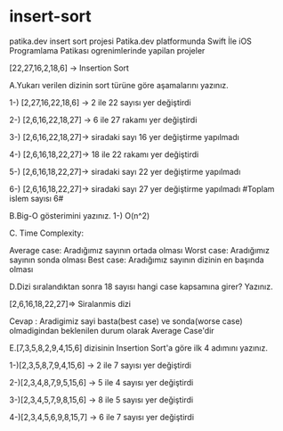 # insert-sort
patika.dev insert sort projesi
Patika.dev platformunda Swift İle iOS Programlama Patikası ogrenimlerinde yapilan projeler

[22,27,16,2,18,6] -> Insertion Sort

A.Yukarı verilen dizinin sort türüne göre aşamalarını yazınız.

1-) [2,27,16,22,18,6] -> 2 ile 22 sayısı yer değiştirdi

2-) [2,6,16,22,18,27] -> 6 ile 27 rakamı yer değiştirdi

3-) [2,6,16,22,18,27]-> siradaki sayı 16 yer değiştirme yapılmadı

4-) [2,6,16,18,22,27]-> 18 ile 22 rakamı yer değiştirdi

5-) [2,6,16,18,22,27]-> siradaki sayı 22 yer değiştirme yapılmadı

6-) [2,6,16,18,22,27]-> siradaki sayı 27 yer değiştirme yapılmadı #Toplam islem sayısı 6#

B.Big-O gösterimini yazınız. 1-) O(n^2)

C. Time Complexity:

Average case: Aradığımız sayının ortada olması Worst case: Aradığımız sayının sonda olması Best case: Aradığımız sayının dizinin en başında olması

D.Dizi sıralandıktan sonra 18 sayısı hangi case kapsamına girer? Yazınız.

[2,6,16,18,22,27]=> Siralanmis dizi

Cevap : Aradigimiz sayi basta(best case) ve sonda(worse case) olmadigindan beklenilen durum olarak Average Case'dir

E.[7,3,5,8,2,9,4,15,6] dizisinin Insertion Sort'a göre ilk 4 adımını yazınız.

1-)[2,3,5,8,7,9,4,15,6] -> 2 ile 7 sayısı yer değiştirdi

2-)[2,3,4,8,7,9,5,15,6] -> 5 ile 4 sayısı yer değiştirdi

3-)[2,3,4,5,7,9,8,15,6] -> 8 ile 5 sayısı yer değiştirdi

4-)[2,3,4,5,6,9,8,15,7] -> 6 ile 7 sayısı yer değiştirdi
